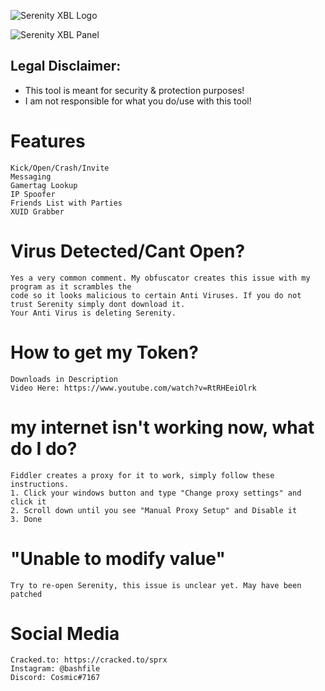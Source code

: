![Serenity XBL Logo](https://i.imgur.com/eNESxyf.png)

![Serenity XBL Panel](https://i.imgur.com/auKnJ66.png)

## Legal Disclaimer:			
 - This tool is meant for security & protection purposes!
 - I am not responsible for what you do/use with this tool!

# Features
```
Kick/Open/Crash/Invite
Messaging
Gamertag Lookup
IP Spoofer
Friends List with Parties
XUID Grabber
```

# Virus Detected/Cant Open?
```
Yes a very common comment. My obfuscator creates this issue with my program as it scrambles the 
code so it looks malicious to certain Anti Viruses. If you do not trust Serenity simply dont download it.
Your Anti Virus is deleting Serenity.
```

# How to get my Token?
```
Downloads in Description
Video Here: https://www.youtube.com/watch?v=RtRHEeiOlrk
```

# my internet isn't working now, what do I do?
```
Fiddler creates a proxy for it to work, simply follow these instructions.
1. Click your windows button and type "Change proxy settings" and click it
2. Scroll down until you see "Manual Proxy Setup" and Disable it
3. Done
```

# "Unable to modify value"
```
Try to re-open Serenity, this issue is unclear yet. May have been patched
```

# Social Media
```
Cracked.to: https://cracked.to/sprx
Instagram: @bashfile
Discord: Cosmic#7167
```
